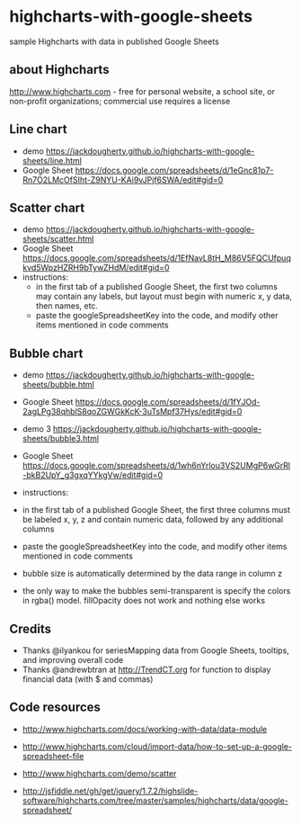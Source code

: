  # highcharts-with-google-sheets
sample Highcharts with data in published Google Sheets

## about Highcharts
http://www.highcharts.com - free for personal website, a school site, or non-profit organizations; commercial use requires a license

## Line chart
- demo https://jackdougherty.github.io/highcharts-with-google-sheets/line.html
- Google Sheet https://docs.google.com/spreadsheets/d/1eGnc81p7-Rn7O2LMcOfSIht-Z9NYU-KAi9vJPjf6SWA/edit#gid=0

## Scatter chart
- demo https://jackdougherty.github.io/highcharts-with-google-sheets/scatter.html
- Google Sheet https://docs.google.com/spreadsheets/d/1EfNavL8tH_M86V5FQCUfpuqkvd5WpzHZRH9bTywZHdM/edit#gid=0
- instructions:
  - in the first tab of a published Google Sheet, the first two columns may contain any labels, but layout must begin with numeric x, y data, then names, etc.
   - paste the googleSpreadsheetKey into the code, and modify other items mentioned in code comments

## Bubble chart
- demo https://jackdougherty.github.io/highcharts-with-google-sheets/bubble.html
- Google Sheet https://docs.google.com/spreadsheets/d/1fYJOd-2agLPg38qhblS8qoZGWGkKcK-3uTsMpf37Hys/edit#gid=0

- demo 3 https://jackdougherty.github.io/highcharts-with-google-sheets/bubble3.html
- Google Sheet https://docs.google.com/spreadsheets/d/1wh6nYrlou3VS2UMgP6wGrRl-bkB2UpY_g3gxqYYkgVw/edit#gid=0

- instructions:
 - in the first tab of a published Google Sheet, the first three columns must be labeled x, y, z and contain numeric data, followed by any additional columns
 - paste the googleSpreadsheetKey into the code, and modify other items mentioned in code comments
 - bubble size is automatically determined by the data range in column z
 - the only way to make the bubbles semi-transparent is specify the colors in rgba() model. fillOpacity does not work and nothing else works

## Credits
- Thanks @ilyankou for seriesMapping data from Google Sheets, tooltips, and improving overall code
- Thanks @andrewbtran at http://TrendCT.org for function to display financial data (with $ and commas)

## Code resources
- http://www.highcharts.com/docs/working-with-data/data-module
- http://www.highcharts.com/cloud/import-data/how-to-set-up-a-google-spreadsheet-file

- http://www.highcharts.com/demo/scatter
- http://jsfiddle.net/gh/get/jquery/1.7.2/highslide-software/highcharts.com/tree/master/samples/highcharts/data/google-spreadsheet/
